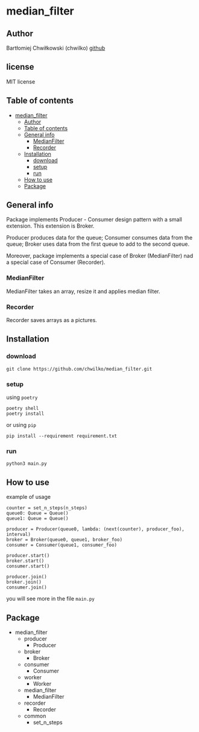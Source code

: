 # median_filter

## Author
Bartłomiej Chwiłkowski (chwilko)
[github](https://github.com/chwilko/median_filter)

## license
MIT license

## Table of contents
- [median\_filter](#median_filter)
  - [Author](#author)
  - [Table of contents](#table-of-contents)
  - [General info](#general-info)
    - [MedianFilter](#medianfilter)
    - [Recorder](#recorder)
  - [Installation](#installation)
    - [download](#download)
    - [setup](#setup)
    - [run](#run)
  - [How to use](#how-to-use)
  - [Package](#package)


## General info
Package implements Producer - Consumer design pattern with a small extension.
This extension is Broker.

Producer produces data for the queue;
Consumer consumes data from the queue;
Broker uses data from the first queue to add to the second queue.

Moreover, package implements a special case of Broker (MedianFilter) nad a special case of Consumer (Recorder).

### MedianFilter
MedianFilter takes an array, resize it and applies median filter.

### Recorder
Recorder saves arrays as a pictures.


## Installation
### download
```
git clone https://github.com/chwilko/median_filter.git
```
### setup
using `poetry`
```
poetry shell
poetry install
```

or using `pip`
```
pip install --requirement requirement.txt
```
### run
```
python3 main.py
```

## How to use
example of usage
```
counter = set_n_steps(n_steps)
queue0: Queue = Queue()
queue1: Queue = Queue()

producer = Producer(queue0, lambda: (next(counter), producer_foo), interval)
broker = Broker(queue0, queue1, broker_foo)
consumer = Consumer(queue1, consumer_foo)

producer.start()
broker.start()
consumer.start()

producer.join()
broker.join()
consumer.join()
```
you will see more in the file `main.py`

## Package
* median_filter
  * producer
    * Producer
  * broker
    * Broker
  * consumer
    * Consumer
  * worker
    * Worker
  * median_filter
    * MedianFilter
  * recorder 
    * Recorder
  * common
    * set_n_steps

